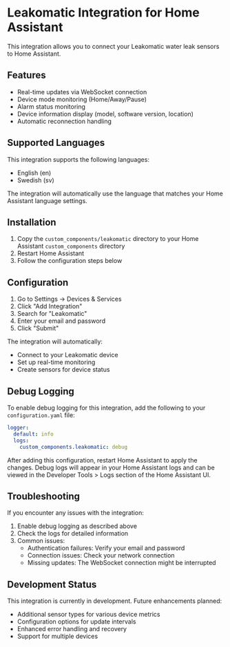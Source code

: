 # Leakomatic Integration for Home Assistant

This integration allows you to connect your Leakomatic water leak sensors to Home Assistant.

## Features

- Real-time updates via WebSocket connection
- Device mode monitoring (Home/Away/Pause)
- Alarm status monitoring
- Device information display (model, software version, location)
- Automatic reconnection handling

## Supported Languages

This integration supports the following languages:
- English (en)
- Swedish (sv)

The integration will automatically use the language that matches your Home Assistant language settings.

## Installation

1. Copy the `custom_components/leakomatic` directory to your Home Assistant `custom_components` directory
2. Restart Home Assistant
3. Follow the configuration steps below

## Configuration

1. Go to Settings → Devices & Services
2. Click "Add Integration"
3. Search for "Leakomatic"
4. Enter your email and password
5. Click "Submit"

The integration will automatically:
- Connect to your Leakomatic device
- Set up real-time monitoring
- Create sensors for device status

## Debug Logging

To enable debug logging for this integration, add the following to your `configuration.yaml` file:

```yaml
logger:
  default: info
  logs:
    custom_components.leakomatic: debug
```

After adding this configuration, restart Home Assistant to apply the changes. Debug logs will appear in your Home Assistant logs and can be viewed in the Developer Tools > Logs section of the Home Assistant UI.

## Troubleshooting

If you encounter any issues with the integration:

1. Enable debug logging as described above
2. Check the logs for detailed information
3. Common issues:
   - Authentication failures: Verify your email and password
   - Connection issues: Check your network connection
   - Missing updates: The WebSocket connection might be interrupted

## Development Status

This integration is currently in development. Future enhancements planned:
- Additional sensor types for various device metrics
- Configuration options for update intervals
- Enhanced error handling and recovery
- Support for multiple devices 